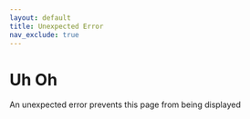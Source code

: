 ```yaml
---
layout: default
title: Unexpected Error
nav_exclude: true
---
```


# Uh Oh

An unexpected error prevents this page from being displayed

